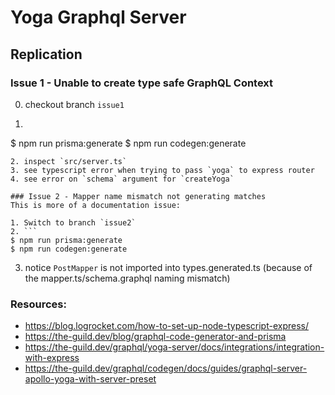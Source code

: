 # Yoga Graphql Server

## Replication
### Issue 1 - Unable to create type safe GraphQL Context
0. checkout branch `issue1`
1. ```
  $ npm run prisma:generate
  $ npm run codegen:generate

  ```
2. inspect `src/server.ts`
3. see typescript error when trying to pass `yoga` to express router
4. see error on `schema` argument for `createYoga`

### Issue 2 - Mapper name mismatch not generating matches
This is more of a documentation issue: 

1. Switch to branch `issue2`
2. ```
  $ npm run prisma:generate
  $ npm run codegen:generate
  ```
3. notice `PostMapper` is not imported into types.generated.ts (because of the mapper.ts/schema.graphql naming mismatch)

### Resources: 
- https://blog.logrocket.com/how-to-set-up-node-typescript-express/
- https://the-guild.dev/blog/graphql-code-generator-and-prisma
- https://the-guild.dev/graphql/yoga-server/docs/integrations/integration-with-express
- https://the-guild.dev/graphql/codegen/docs/guides/graphql-server-apollo-yoga-with-server-preset
